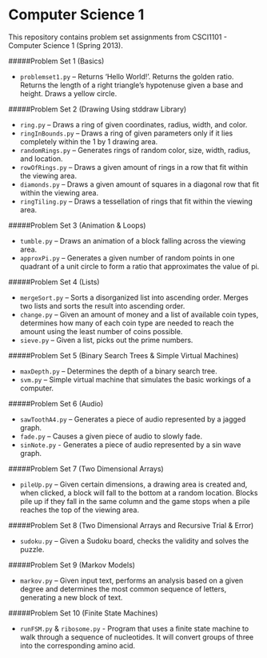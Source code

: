 Computer Science 1
==================

This repository contains problem set assignments from CSCI1101 - Computer Science 1 (Spring 2013).

#####Problem Set 1 (Basics)
* `problemset1.py` – Returns ‘Hello World!’. Returns the golden ratio. Returns the length of a right triangle’s hypotenuse given a base and height. Draws a yellow circle.

#####Problem Set 2 (Drawing Using stddraw Library)
* `ring.py` – Draws a ring of given coordinates, radius, width, and color. </li>
* `ringInBounds.py` – Draws a ring of given parameters only if it lies completely within the 1 by 1 drawing area. </li>
* `randomRings.py` – Generates rings of random color, size, width, radius, and location. 
* `rowOfRings.py` – Draws a given amount of rings in a row that fit within the viewing area. 
* `diamonds.py` – Draws a given amount of squares in a diagonal row that fit within the viewing area. 
* `ringTiling.py` – Draws a tessellation of rings that fit within the viewing area. 

#####Problem Set 3 (Animation & Loops)
* `tumble.py` – Draws an animation of a block falling across the viewing area. 
* `approxPi.py` – Generates a given number of random points in one quadrant of a unit circle to form a ratio that approximates the value of pi. 

#####Problem Set 4 (Lists)
* `mergeSort.py` – Sorts a disorganized list into ascending order. Merges two lists and sorts the result into ascending order. 
* `change.py` – Given an amount of money and a list of available coin types, determines how many of each coin type are needed to reach the amount using the least number of coins possible.
* `sieve.py` – Given a list, picks out the prime numbers. 

#####Problem Set 5 (Binary Search Trees & Simple Virtual Machines)
* `maxDepth.py` – Determines the depth of a binary search tree. 
* `svm.py` – Simple virtual machine that simulates the basic workings of a computer. 

#####Problem Set 6 (Audio)
* `sawToothA4.py` – Generates a piece of audio represented by a jagged graph. 
* `fade.py` – Causes a given piece of audio to slowly fade. 
* `sinNote.py` -  Generates a piece of audio represented by a sin wave graph.

#####Problem Set 7 (Two Dimensional Arrays)
* `pileUp.py` – Given certain dimensions, a drawing area is created and, when clicked, a block will fall to the bottom at a random location. Blocks pile up if they fall in the same column and the game stops when a pile reaches the top of the viewing area. 

#####Problem Set 8 (Two Dimensional Arrays and Recursive Trial & Error)
* `sudoku.py` – Given a Sudoku board, checks the validity and solves the puzzle. 

#####Problem Set 9 (Markov Models)
* `markov.py` – Given input text, performs an analysis based on a given degree and determines the most common sequence of letters, generating a new block of text. 

#####Problem Set 10 (Finite State Machines)
* `runFSM.py` & `ribosome.py` - Program that uses a finite state machine to walk through a sequence of nucleotides. It will convert groups of three into the corresponding amino acid.
